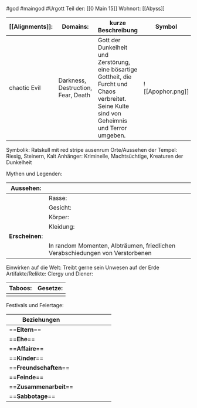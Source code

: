 #god #maingod #Urgott
Teil der: [[0 Main 15]]
Wohnort: [[Abyss]]

| [[Alignments]]: | Domains:                           | kurze Beschreibung                                                                                                                               | Symbol            |
| --------------- | ---------------------------------- | ------------------------------------------------------------------------------------------------------------------------------------------------ | ----------------- |
| chaotic Evil    | Darkness, Destruction, Fear, Death | Gott der Dunkelheit und Zerstörung, eine bösartige Gottheit, die Furcht und Chaos verbreitet. Seine Kulte sind von Geheimnis und Terror umgeben. |  ![[Apophor.png]] |
Symbolik: Ratskull mit red stripe ausenrum
Orte/Aussehen der Tempel: Riesig, Steinern, Kalt
Anhänger: Kriminelle, Machtsüchtige,  Kreaturen der Dunkelheit

Mythen und Legenden:

| Aussehen:       |                                                                               |     |
| --------------- | ----------------------------------------------------------------------------- | --- |
|                 | Rasse:                                                                        |     |
|                 | Gesicht:                                                                      |     |
|                 | Körper:                                                                       |     |
|                 | Kleidung:                                                                     |     |
| **Erscheinen**: |                                                                               |     |
|                 | In random Momenten, Albträumen, friedlichen Verabschiedungen von Verstorbenen |     |
Einwirken auf die Welt: Treibt gerne sein Unwesen auf der Erde
Artifakte/Relikte: 
Clergy und Diener:

| Taboos: | Gesetze: |
| ------- | -------- |
|         |          |
Festivals und Feiertage: 

| Beziehungen            |     |     |     |     |     |     |
| ---------------------- | --- | --- | --- | --- | --- | --- |
| ==**Eltern**==         |     |     |     |     |     |     |
| ==**Ehe**==            |     |     |     |     |     |     |
| ==**Affaire**==        |     |     |     |     |     |     |
| ==**Kinder**==         |     |     |     |     |     |     |
| ==**Freundschaften**== |     |     |     |     |     |     |
| ==**Feinde**==         |     |     |     |     |     |     |
| ==**Zusammenarbeit**== |     |     |     |     |     |     |
| ==**Sabbotage**==      |     |     |     |     |     |     |